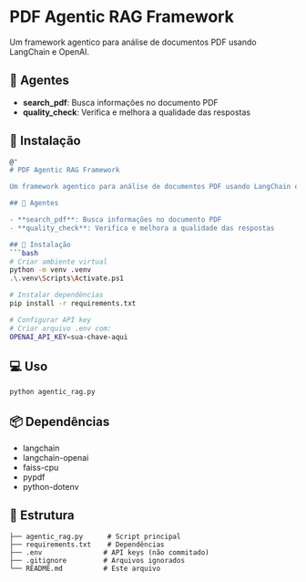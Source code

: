 ﻿# PDF Agentic RAG Framework

Um framework agentico para análise de documentos PDF usando LangChain e OpenAI.

## 🤖 Agentes

- **search_pdf**: Busca informações no documento PDF
- **quality_check**: Verifica e melhora a qualidade das respostas

## 🚀 Instalação
```bash
@"
# PDF Agentic RAG Framework

Um framework agentico para análise de documentos PDF usando LangChain e OpenAI.

## 🤖 Agentes

- **search_pdf**: Busca informações no documento PDF
- **quality_check**: Verifica e melhora a qualidade das respostas

## 🚀 Instalação
```bash
# Criar ambiente virtual
python -m venv .venv
.\.venv\Scripts\Activate.ps1

# Instalar dependências
pip install -r requirements.txt

# Configurar API key
# Criar arquivo .env com:
OPENAI_API_KEY=sua-chave-aqui
```

## 💻 Uso
```bash
python agentic_rag.py
```

## 📦 Dependências

- langchain
- langchain-openai
- faiss-cpu
- pypdf
- python-dotenv

## 📄 Estrutura
```
├── agentic_rag.py      # Script principal
├── requirements.txt    # Dependências
├── .env               # API keys (não commitado)
├── .gitignore         # Arquivos ignorados
└── README.md          # Este arquivo
```
